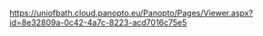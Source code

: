 https://uniofbath.cloud.panopto.eu/Panopto/Pages/Viewer.aspx?id=8e32809a-0c42-4a7c-8223-acd7016c75e5